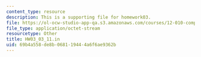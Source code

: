 ```yaml
---
content_type: resource
description: This is a supporting file for homework03.
file: https://ol-ocw-studio-app-qa.s3.amazonaws.com/courses/12-010-computational-methods-of-scientific-programming-fall-2011/69b4a558de8b068119444a6f6ae9362b_HW03_03_11.in
file_type: application/octet-stream
resourcetype: Other
title: HW03_03_11.in
uid: 69b4a558-de8b-0681-1944-4a6f6ae9362b
---
```

